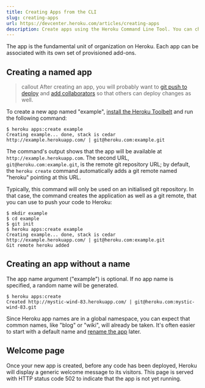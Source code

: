 ```yaml
---
title: Creating Apps from the CLI
slug: creating-apps
url: https://devcenter.heroku.com/articles/creating-apps
description: Create apps using the Heroku Command Line Tool. You can choose a name for the application, as well as the stack, when creating the app.
---
```


The app is the fundamental unit of organization on Heroku. Each app can be associated with its own set of provisioned add-ons.

## Creating a named app

> callout
> After creating an app, you will probably want to [git push to deploy](git) and [add collaborators](sharing) so that others can deploy changes as well.

To create a new app named "example", [install the Heroku Toolbelt](http://toolbelt.heroku.com) and run the following command:

```term
$ heroku apps:create example
Creating example... done, stack is cedar
http://example.herokuapp.com/ | git@heroku.com:example.git
```

The command's output shows that the app will be available at `http://example.herokuapp.com`. The second URL, `git@heroku.com:example.git`, is the remote git repository URL; by default, the `heroku create` command automatically adds a git remote named "heroku" pointing at this URL.

Typically, this command will only be used on an initialised git repository.  In that case, the command creates the application as well as a git remote, that you can use to push your code to Heroku:

```term
$ mkdir example
$ cd example
$ git init
$ heroku apps:create example
Creating example... done, stack is cedar
http://example.herokuapp.com/ | git@heroku.com:example.git
Git remote heroku added
```

## Creating an app without a name

The app name argument ("example") is optional. If no app name is specified, a random name will be generated.

```term
$ heroku apps:create
Created http://mystic-wind-83.herokuapp.com/ | git@heroku.com:mystic-wind-83.git
```

Since Heroku app names are in a global namespace, you can expect that common names, like "blog" or "wiki", will already be taken. It's often easier to start with a default name and [rename the app](renaming-apps) later. 

## Welcome page

Once your new app is created, before any code has been deployed, Heroku will display a generic welcome message to its visitors. This page is served with HTTP status code 502 to indicate that the app is not yet running. 